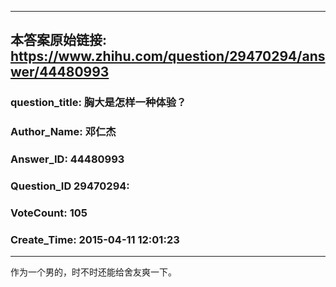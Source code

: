 ----------------------------------------
## 本答案原始链接: https://www.zhihu.com/question/29470294/answer/44480993
### question_title: 胸大是怎样一种体验？
### Author_Name: 邓仁杰
### Answer_ID: 44480993
### Question_ID 29470294: 
### VoteCount: 105
### Create_Time: 2015-04-11 12:01:23
----------------------------------------
作为一个男的，时不时还能给舍友爽一下。

